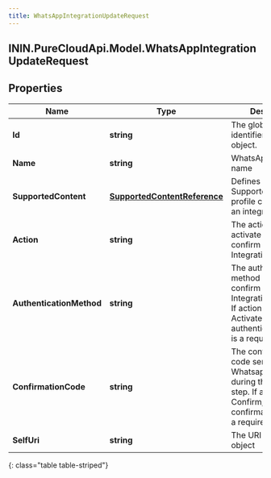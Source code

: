 ```yaml
---
title: WhatsAppIntegrationUpdateRequest
---
```

## ININ.PureCloudApi.Model.WhatsAppIntegrationUpdateRequest

## Properties

|Name | Type | Description | Notes|
|------------ | ------------- | ------------- | -------------|
| **Id** | **string** | The globally unique identifier for the object. | [optional] |
| **Name** | **string** | WhatsApp Integration name | [optional] |
| **SupportedContent** | [**SupportedContentReference**](SupportedContentReference.html) | Defines the SupportedContent profile configured for an integration | [optional] |
| **Action** | **string** | The action used to activate and then confirm a WhatsApp Integration. | [optional] |
| **AuthenticationMethod** | **string** | The authentication method used to confirm a WhatsApp Integration activation. If action is set to Activate, then authenticationMethod is a required field.  | [optional] |
| **ConfirmationCode** | **string** | The confirmation code sent by Whatsapp to you during the activation step. If action is set to Confirm, then confirmationCode is a required field. | [optional] |
| **SelfUri** | **string** | The URI for this object | [optional] |
{: class="table table-striped"}


